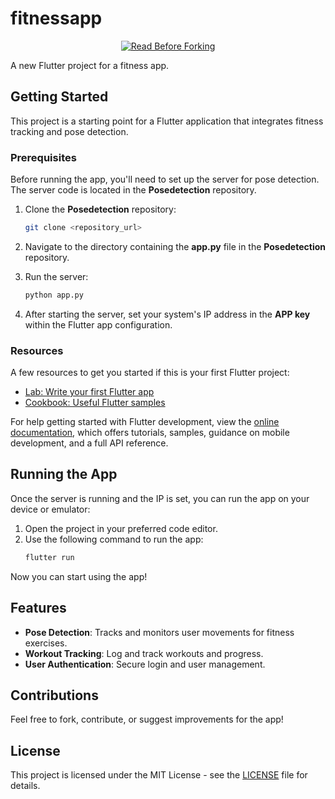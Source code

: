 # fitnessapp

<div align="center">
  <a href="https://license-instructions.netlify.app/" target="_blank">
    <img src="https://img.shields.io/badge/🚨-READ%20BEFORE%20FORKING-red?style=for-the-badge&labelColor=darkred" alt="Read Before Forking">
  </a>
</div>

A new Flutter project for a fitness app.

## Getting Started

This project is a starting point for a Flutter application that integrates fitness tracking and pose detection.

### Prerequisites

Before running the app, you'll need to set up the server for pose detection. The server code is located in the **Posedetection** repository.

1. Clone the **Posedetection** repository:
    ```bash
    git clone <repository_url>
    ```

2. Navigate to the directory containing the **app.py** file in the **Posedetection** repository.

3. Run the server:
    ```bash
    python app.py
    ```

4. After starting the server, set your system's IP address in the **APP key** within the Flutter app configuration.

### Resources

A few resources to get you started if this is your first Flutter project:

- [Lab: Write your first Flutter app](https://docs.flutter.dev/get-started/codelab)
- [Cookbook: Useful Flutter samples](https://docs.flutter.dev/cookbook)

For help getting started with Flutter development, view the
[online documentation](https://docs.flutter.dev/), which offers tutorials,
samples, guidance on mobile development, and a full API reference.

## Running the App

Once the server is running and the IP is set, you can run the app on your device or emulator:

1. Open the project in your preferred code editor.
2. Use the following command to run the app:
    ```bash
    flutter run
    ```

Now you can start using the app!

## Features

- **Pose Detection**: Tracks and monitors user movements for fitness exercises.
- **Workout Tracking**: Log and track workouts and progress.
- **User Authentication**: Secure login and user management.

## Contributions

Feel free to fork, contribute, or suggest improvements for the app!

## License

This project is licensed under the MIT License - see the [LICENSE](LICENSE) file for details.
